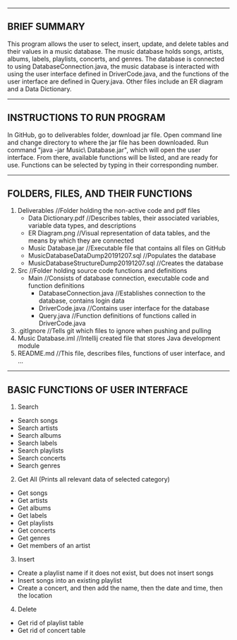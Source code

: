 -------------
BRIEF SUMMARY
-------------
This program allows the user to select, insert, update, and delete tables and their values in a music database. The music database holds songs, artists, albums, labels, playlists, concerts, and genres. The database is connected to using DatabaseConnection.java, the music database is interacted with using the user interface defined in DriverCode.java, and the functions of the user interface are defined in Query.java. Other files include an ER diagram and a Data Dictionary.


---------------------------
INSTRUCTIONS TO RUN PROGRAM
---------------------------
In GitHub, go to deliverables folder, download jar file.
Open command line and change directory to where the jar file has been downloaded.
Run command "java -jar Music\ Database.jar", which will open the user interface.
From there, available functions will be listed, and are ready for use.
Functions can be selected by typing in their corresponding number.


-----------------------------------
FOLDERS, FILES, AND THEIR FUNCTIONS
-----------------------------------
1. Deliverables     //Folder holding the non-active code and pdf files
	- Data Dictionary.pdf      //Describes tables, their associated variables, variable data types, and descriptions
	- ER Diagram.png      //Visual representation of data tables, and the means by which they are connected
	- Music Database.jar     //Executable file that contains all files on GitHub
	- MusicDatabaseDataDump20191207.sql      //Populates the database
	- MusicDatabaseStructureDump20191207.sql     //Creates the database
2. Src      //Folder holding source code functions and definitions 
	- Main     //Consists of database connection, executable code and function definitions
		- DatabaseConnection.java      //Establishes connection to the database, contains login data
		- DriverCode.java      //Contains user interface for the database
		- Query.java     //Function definitions of functions called in DriverCode.java
3. .gitIgnore     //Tells git which files to ignore when pushing and pulling
4. Music Database.iml     //Intellij created file that stores Java development module
5. README.md      //This file, describes files, functions of user interface, and ...


---------------------------------
BASIC FUNCTIONS OF USER INTERFACE
---------------------------------
1. Search
  - Search songs
  - Search artists
  - Search albums
  - Search labels
  - Search playlists
  - Search concerts
  - Search genres
  
2. Get All (Prints all relevant data of selected category)
  - Get songs
  - Get artists
  - Get albums
  - Get labels
  - Get playlists
  - Get concerts
  - Get genres
  - Get members of an artist
  
3. Insert
  - Create a playlist name if it does not exist, but does not insert songs
  - Insert songs into an existing playlist
  - Create a concert, and then add the name, then the date and time, then the location

4. Delete
  - Get rid of playlist table
  - Get rid of concert table
  
